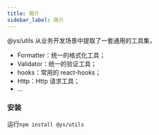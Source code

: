 ```yaml
---
title: 简介
sidebar_label: 简介
---
```


@ys/utils 从业务开发场景中提取了一套通用的工具集，

- Formatter：统一的格式化工具；
- Validator：统一的验证工具；
- hooks：常用的 react-hooks；
- Http：Http 请求工具；
- ...

### 安装

运行`npm install @ys/utils`
